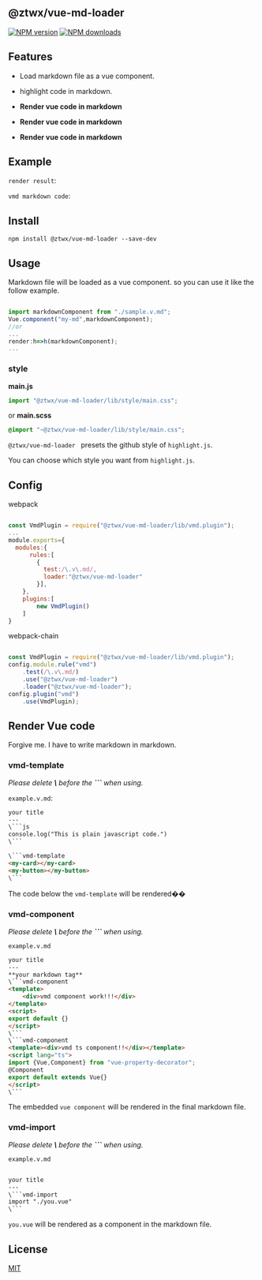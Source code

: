 @ztwx/vue-md-loader
---
[![NPM version][npm-image]][npm-url]
[![NPM downloads][npm-downloads]][npm-url]

Features
---
- Load markdown file as a vue component.

- highlight code in markdown.

- **Render vue code in markdown**

- **Render vue code in markdown**

- **Render vue code in markdown**

Example
---
`render result`:


`vmd markdown code`:


Install
---

```
npm install @ztwx/vue-md-loader --save-dev
```

Usage
---

Markdown file will be loaded as a vue component.
so you can use it like the follow example.

```javascript

import markdownComponent from "./sample.v.md";
Vue.component("my-md",markdownComponent);
//or
...
render:h=>h(markdownComponent);
...
```

### style

**main.js**

```javascript
import "@ztwx/vue-md-loader/lib/style/main.css";
```

or **main.scss**

```scss
@import "~@ztwx/vue-md-loader/lib/style/main.css";
```

`@ztwx/vue-md-loader ` presets the github style of `highlight.js`.

You can choose which style you want from `highlight.js`.


Config
---

webpack



```javascript

const VmdPlugin = require("@ztwx/vue-md-loader/lib/vmd.plugin");
...
module.exports={
  modules:{
      rules:[
        {
          test:/\.v\.md/,
          loader:"@ztwx/vue-md-loader"
        }],
    },
    plugins:[
        new VmdPlugin()
    ]
}

```

webpack-chain

```javascript

const VmdPlugin = require("@ztwx/vue-md-loader/lib/vmd.plugin");
config.module.rule("vmd")
    .test(/\.v\.md/)
    .use("@ztwx/vue-md-loader")
    .loader("@ztwx/vue-md-loader");
config.plugin("vmd")
    .use(VmdPlugin);
```

Render Vue code
---
Forgive me. I have to write markdown in markdown.

### vmd-template

*Please delete **\\** before the **```** when using.*

`example.v.md`:
```html
your title
---
\```js
console.log("This is plain javascript code.")
\```

\```vmd-template
<my-card></my-card>
<my-button></my-button>
\```
```
The code below the `vmd-template` will be rendered��
### vmd-component

*Please delete **\\** before the **```** when using.*

`example.v.md`

```html
your title
---
**your markdown tag**
\```vmd-component
<template>
    <div>vmd component work!!!</div>
</template>
<script>
export default {}
</script>
\```
\```vmd-component
<template><div>vmd ts component!!</div></template>
<script lang="ts">
import {Vue,Component} from "vue-property-decorator";
@Component
export default extends Vue{}
</script>
\```

```
The embedded `vue component` will be rendered in the final markdown file.
### vmd-import
*Please delete **\\** before the **```** when using.*

`example.v.md`

```html

your title
---
\```vmd-import
import "./you.vue"
\```

```

`you.vue` will be rendered as a component in the markdown file.





## License

[MIT](./LICENSE)

[npm-image]: https://img.shields.io/npm/v/@ztwx/vue-md-loader.svg
[npm-downloads]: https://img.shields.io/npm/dt/@ztwx/vue-md-loader.svg
[npm-url]: https://www.npmjs.com/package/@ztwx/vue-md-loader